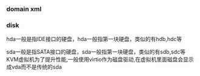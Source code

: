 ### domain xml

### disk
hda一般是指IDE接口的硬盘，hda一般指第一块硬盘，类似的有hdb,hdc等

sda一般是指SATA接口的硬盘，sda一般指第一块硬盘，类似的有sdb,sdc等
KVM虚拟机为了提升性能,一般使用virtio作为磁盘驱动,在虚拟机里面磁盘会显示成vda而不是传统的sda

